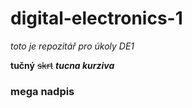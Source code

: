 # digital-electronics-1
*toto je repozitář pro úkoly DE1*

**tučný** ~~skrt~~ ***tucna kurziva***

### mega nadpis

